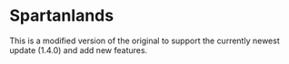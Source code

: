 # Spartanlands
This is a modified version of the original to support the currently newest update (1.4.0) and add new features.
